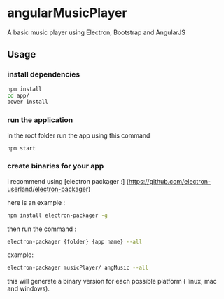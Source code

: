 # angularMusicPlayer
A basic music player using Electron, Bootstrap and AngularJS

## Usage

### install dependencies

``` bash
npm install
cd app/
bower install
```

### run the application

in the root folder run the app using this command

``` bash
npm start
```

### create binaries for your app

i recommend using [electron packager :] (https://github.com/electron-userland/electron-packager)

here is an example : 

``` bash
npm install electron-packager -g
```

then run the command : 

``` bash
electron-packager {folder} {app name} --all
```

example:

``` bash
electron-packager musicPlayer/ angMusic --all
```

this will generate a binary version for each possible platform ( linux, mac and windows).